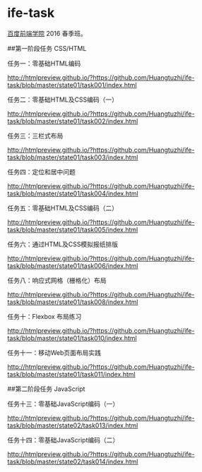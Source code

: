 # ife-task

[百度前端学院](http://ife.baidu.com/) 2016 春季班。

##第一阶段任务 CSS/HTML

任务一：零基础HTML编码

http://htmlpreview.github.io/?https://github.com/Huangtuzhi/ife-task/blob/master/state01/task001/index.html

任务二：零基础HTML及CSS编码（一）

http://htmlpreview.github.io/?https://github.com/Huangtuzhi/ife-task/blob/master/state01/task002/index.html

任务三：三栏式布局

http://htmlpreview.github.io/?https://github.com/Huangtuzhi/ife-task/blob/master/state01/task003/index.html

任务四：定位和居中问题

http://htmlpreview.github.io/?https://github.com/Huangtuzhi/ife-task/blob/master/state01/task004/index.html

任务五：零基础HTML及CSS编码（二）

http://htmlpreview.github.io/?https://github.com/Huangtuzhi/ife-task/blob/master/state01/task005/index.html

任务六：通过HTML及CSS模拟报纸排版

http://htmlpreview.github.io/?https://github.com/Huangtuzhi/ife-task/blob/master/state01/task006/index.html

任务八：响应式网格（栅格化）布局

http://htmlpreview.github.io/?https://github.com/Huangtuzhi/ife-task/blob/master/state01/task008/index.html

任务十：Flexbox 布局练习

http://htmlpreview.github.io/?https://github.com/Huangtuzhi/ife-task/blob/master/state01/task010/index.html

任务十一：移动Web页面布局实践

http://htmlpreview.github.io/?https://github.com/Huangtuzhi/ife-task/blob/master/state01/task011/index.html

##第二阶段任务 JavaScript

任务十三：零基础JavaScript编码（一）

http://htmlpreview.github.io/?https://github.com/Huangtuzhi/ife-task/blob/master/state02/task013/index.html

任务十四：零基础JavaScript编码（二）

http://htmlpreview.github.io/?https://github.com/Huangtuzhi/ife-task/blob/master/state02/task014/index.html
